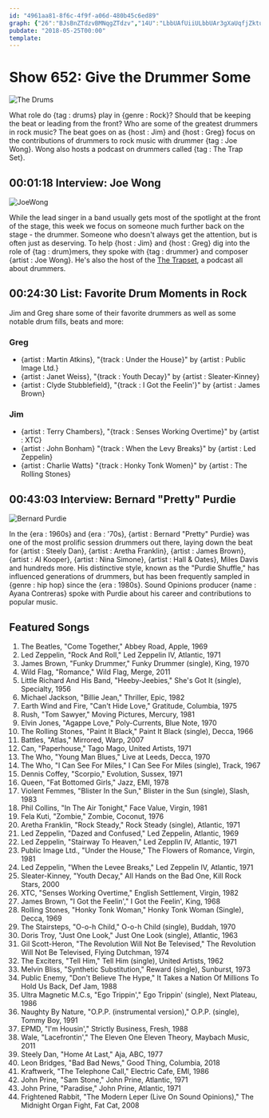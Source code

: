 ```yaml
---
id: "4961aa81-8f6c-4f9f-a06d-480b45c6ed89"
graph: {"26":"BJsBnZTdzvBMNqgZTdzv","14U":"LbbUAfUiiULbbUAr3gXaUqfjZktuf7UqfjZgJIVWBE71oeg4eZBE71oZ8XBYiv8xctgWDzNIgRuiv8xc2oCL1M19mJ2oCL1BGc5NeFPsbf4Cn1R43oZeFPsb","1ZR":""}
pubdate: "2018-05-25T00:00"
template: 
---
```






# Show 652: Give the Drummer Some

![The Drums](https://static.soundopinions.org/images/2018/drums_1.jpg)

What role do {tag : drums} play in {genre : Rock}? Should that be keeping the beat or leading from the front? Who are some of the greatest drummers in rock music? The beat goes on as {host : Jim} and {host : Greg} focus on the contributions of drummers to rock music with drummer {tag : Joe Wong}. Wong also hosts a podcast on drummers called {tag : The Trap Set}.



## 00:01:18 Interview: Joe Wong

![JoeWong](https://static.soundopinions.org/assets/652/260.jpeg)

While the lead singer in a band usually gets most of the spotlight at the front of the stage, this week we focus on someone much further back on the stage - the drummer. Someone who doesn't always get the attention, but is often just as deserving. To help {host : Jim} and {host : Greg} dig into the role of {tag : drum}mers, they spoke with {tag : drummer} and composer {artist : Joe Wong}. He's also the host of the [The Trapset](http://www.thetrapset.net/), a podcast all about drummers.



## 00:24:30 List: Favorite Drum Moments in Rock

Jim and Greg share some of their favorite drummers as well as some notable drum fills, beats and more:


### Greg

- {artist : Martin Atkins}, "{track : Under the House}" by {artist : Public Image Ltd.}
- {artist : Janet Weiss}, "{track : Youth Decay}" by {artist : Sleater-Kinney}
- {artist : Clyde Stubblefield}, "{track : I Got the Feelin'}" by {artist : James Brown}


### Jim

- {artist : Terry Chambers}, "{track : Senses Working Overtime}" by {artist : XTC}
- {artist : John Bonham} "{track : When the Levy Breaks}" by {artist : Led Zeppelin}
- {artist : Charlie Watts} "{track : Honky Tonk Women}" by {artist : The Rolling Stones}



## 00:43:03 Interview: Bernard "Pretty" Purdie

![Bernard Purdie](https://static.soundopinions.org/assets/652/1ZR0.jpg)

In the {era : 1960s} and {era : '70s}, {artist : Bernard "Pretty" Purdie} was one of the most prolific session drummers out there, laying down the beat for {artist : Steely Dan}, {artist : Aretha Franklin}, {artist : James Brown}, {artist : Al Kooper}, {artist : Nina Simone}, {artist : Hall & Oates}, Miles Davis and hundreds more. His distinctive style, known as the "Purdie Shuffle," has influenced generations of drummers, but has been frequently sampled in {genre : hip hop} since the {era : 1980s}. Sound Opinions producer {name : Ayana Contreras} spoke with Purdie about his career and contributions to popular music.



## Featured Songs

1. The Beatles, "Come Together," Abbey Road, Apple, 1969
2. Led Zeppelin, "Rock And Roll," Led Zeppelin IV, Atlantic, 1971
3. James Brown, "Funky Drummer," Funky Drummer (single), King, 1970
4. Wild Flag, "Romance," Wild Flag, Merge, 2011
5. Little Richard And His Band, "Heeby-Jeebies," She's Got It (single), Specialty, 1956
6. Michael Jackson, "Billie Jean," Thriller, Epic, 1982
7. Earth Wind and Fire, "Can't Hide Love," Gratitude, Columbia, 1975
8. Rush, "Tom Sawyer," Moving Pictures, Mercury, 1981
9. Elvin Jones, "Agappe Love," Poly-Currents, Blue Note, 1970
10. The Rolling Stones, "Paint It Black," Paint It Black (single), Decca, 1966
11. Battles, "Atlas," Mirrored, Warp, 2007
12. Can, "Paperhouse," Tago Mago, United Artists, 1971
13. The Who, "Young Man Blues," Live at Leeds, Decca, 1970
14. The Who, "I Can See For Miles," I Can See For Miles (single), Track, 1967
15. Dennis Coffey, "Scorpio," Evolution, Sussex, 1971
16. Queen, "Fat Bottomed Girls," Jazz, EMI, 1978
17. Violent Femmes, "Blister In the Sun," Blister in the Sun (single), Slash, 1983
18. Phil Collins, "In The Air Tonight," Face Value, Virgin, 1981
19. Fela Kuti, "Zombie," Zombie, Coconut, 1976
20. Aretha Franklin, "Rock Steady," Rock Steady (single), Atlantic, 1971
21. Led Zeppelin, "Dazed and Confused," Led Zeppelin, Atlantic, 1969
22. Led Zeppelin, "Stairway To Heaven," Led Zepplin IV, Atlantic, 1971
23. Public Image Ltd., "Under the House," The Flowers of Romance, Virgin, 1981
24. Led Zeppelin, "When the Levee Breaks," Led Zeppelin IV, Atlantic, 1971
25. Sleater-Kinney, "Youth Decay," All Hands on the Bad One, Kill Rock Stars, 2000
26. XTC, "Senses Working Overtime," English Settlement, Virgin, 1982
27. James Brown, "I Got the Feelin'," I Got the Feelin', King, 1968
28. Rolling Stones, "Honky Tonk Woman," Honky Tonk Woman (Single), Decca, 1969
29. The Stairsteps, "O-o-h Child," O-o-h Child (single), Buddah, 1970
30. Doris Troy, "Just One Look," Just One Look (single), Atlantic, 1963
31. Gil Scott-Heron, "The Revolution Will Not Be Televised," The Revolution Will Not Be Televised, Flying Dutchman, 1974
32. The Exciters, "Tell Him," Tell Him (single), United Artists, 1962
33. Melvin Bliss, "Synthetic Substitution," Reward (single), Sunburst, 1973
34. Public Enemy, "Don't Believe The Hype," It Takes a Nation Of Millions To Hold Us Back, Def Jam, 1988
35. Ultra Magnetic M.C.s, "Ego Trippin'," Ego Trippin' (single), Next Plateau, 1986
36. Naughty By Nature, "O.P.P. (instrumental version)," O.P.P. (single), Tommy Boy, 1991
37. EPMD, "I'm Housin'," Strictly Business, Fresh, 1988
38. Wale, "Lacefrontin'," The Eleven One Eleven Theory, Maybach Music, 2011
39. Steely Dan, "Home At Last," Aja, ABC, 1977
40. Leon Bridges, "Bad Bad News," Good Thing, Columbia, 2018
41. Kraftwerk, "The Telephone Call," Electric Cafe, EMI, 1986
42. John Prine, "Sam Stone," John Prine, Atlantic, 1971
43. John Prine, "Paradise," John Prine, Atlantic, 1971
44. Frightened Rabbit, "The Modern Leper (Live On Sound Opinions)," The Midnight Organ Fight, Fat Cat, 2008